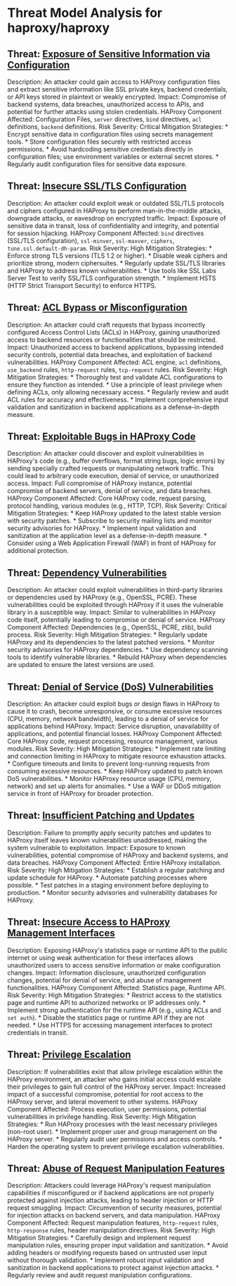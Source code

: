 # Threat Model Analysis for haproxy/haproxy

## Threat: [Exposure of Sensitive Information via Configuration](./threats/exposure_of_sensitive_information_via_configuration.md)

Description: An attacker could gain access to HAProxy configuration files and extract sensitive information like SSL private keys, backend credentials, or API keys stored in plaintext or weakly encrypted.
Impact: Compromise of backend systems, data breaches, unauthorized access to APIs, and potential for further attacks using stolen credentials.
HAProxy Component Affected: Configuration Files, `server` directives, `bind` directives, `acl` definitions, `backend` definitions.
Risk Severity: Critical
Mitigation Strategies: 
        *   Encrypt sensitive data in configuration files using secrets management tools.
        *   Store configuration files securely with restricted access permissions.
        *   Avoid hardcoding sensitive credentials directly in configuration files; use environment variables or external secret stores.
        *   Regularly audit configuration files for sensitive data exposure.

## Threat: [Insecure SSL/TLS Configuration](./threats/insecure_ssltls_configuration.md)

Description: An attacker could exploit weak or outdated SSL/TLS protocols and ciphers configured in HAProxy to perform man-in-the-middle attacks, downgrade attacks, or eavesdrop on encrypted traffic.
Impact: Exposure of sensitive data in transit, loss of confidentiality and integrity, and potential for session hijacking.
HAProxy Component Affected: `bind` directives (SSL/TLS configuration), `ssl-minver`, `ssl-maxver`, `ciphers`, `tune.ssl.default-dh-param`.
Risk Severity: High
Mitigation Strategies: 
        *   Enforce strong TLS versions (TLS 1.2 or higher).
        *   Disable weak ciphers and prioritize strong, modern ciphersuites.
        *   Regularly update SSL/TLS libraries and HAProxy to address known vulnerabilities.
        *   Use tools like SSL Labs Server Test to verify SSL/TLS configuration strength.
        *   Implement HSTS (HTTP Strict Transport Security) to enforce HTTPS.

## Threat: [ACL Bypass or Misconfiguration](./threats/acl_bypass_or_misconfiguration.md)

Description: An attacker could craft requests that bypass incorrectly configured Access Control Lists (ACLs) in HAProxy, gaining unauthorized access to backend resources or functionalities that should be restricted.
Impact: Unauthorized access to backend applications, bypassing intended security controls, potential data breaches, and exploitation of backend vulnerabilities.
HAProxy Component Affected: ACL engine, `acl` definitions, `use_backend` rules, `http-request` rules, `tcp-request` rules.
Risk Severity: High
Mitigation Strategies: 
        *   Thoroughly test and validate ACL configurations to ensure they function as intended.
        *   Use a principle of least privilege when defining ACLs, only allowing necessary access.
        *   Regularly review and audit ACL rules for accuracy and effectiveness.
        *   Implement comprehensive input validation and sanitization in backend applications as a defense-in-depth measure.

## Threat: [Exploitable Bugs in HAProxy Code](./threats/exploitable_bugs_in_haproxy_code.md)

Description: An attacker could discover and exploit vulnerabilities in HAProxy's code (e.g., buffer overflows, format string bugs, logic errors) by sending specially crafted requests or manipulating network traffic. This could lead to arbitrary code execution, denial of service, or unauthorized access.
Impact: Full compromise of HAProxy instance, potential compromise of backend servers, denial of service, and data breaches.
HAProxy Component Affected: Core HAProxy code, request parsing, protocol handling, various modules (e.g., HTTP, TCP).
Risk Severity: Critical
Mitigation Strategies: 
        *   Keep HAProxy updated to the latest stable version with security patches.
        *   Subscribe to security mailing lists and monitor security advisories for HAProxy.
        *   Implement input validation and sanitization at the application level as a defense-in-depth measure.
        *   Consider using a Web Application Firewall (WAF) in front of HAProxy for additional protection.

## Threat: [Dependency Vulnerabilities](./threats/dependency_vulnerabilities.md)

Description: An attacker could exploit vulnerabilities in third-party libraries or dependencies used by HAProxy (e.g., OpenSSL, PCRE). These vulnerabilities could be exploited through HAProxy if it uses the vulnerable library in a susceptible way.
Impact: Similar to vulnerabilities in HAProxy code itself, potentially leading to compromise or denial of service.
HAProxy Component Affected: Dependencies (e.g., OpenSSL, PCRE, zlib), build process.
Risk Severity: High
Mitigation Strategies: 
        *   Regularly update HAProxy and its dependencies to the latest patched versions.
        *   Monitor security advisories for HAProxy dependencies.
        *   Use dependency scanning tools to identify vulnerable libraries.
        *   Rebuild HAProxy when dependencies are updated to ensure the latest versions are used.

## Threat: [Denial of Service (DoS) Vulnerabilities](./threats/denial_of_service__dos__vulnerabilities.md)

Description: An attacker could exploit bugs or design flaws in HAProxy to cause it to crash, become unresponsive, or consume excessive resources (CPU, memory, network bandwidth), leading to a denial of service for applications behind HAProxy.
Impact: Service disruption, unavailability of applications, and potential financial losses.
HAProxy Component Affected: Core HAProxy code, request processing, resource management, various modules.
Risk Severity: High
Mitigation Strategies: 
        *   Implement rate limiting and connection limiting in HAProxy to mitigate resource exhaustion attacks.
        *   Configure timeouts and limits to prevent long-running requests from consuming excessive resources.
        *   Keep HAProxy updated to patch known DoS vulnerabilities.
        *   Monitor HAProxy resource usage (CPU, memory, network) and set up alerts for anomalies.
        *   Use a WAF or DDoS mitigation service in front of HAProxy for broader protection.

## Threat: [Insufficient Patching and Updates](./threats/insufficient_patching_and_updates.md)

Description: Failure to promptly apply security patches and updates to HAProxy itself leaves known vulnerabilities unaddressed, making the system vulnerable to exploitation.
Impact: Exposure to known vulnerabilities, potential compromise of HAProxy and backend systems, and data breaches.
HAProxy Component Affected: Entire HAProxy installation.
Risk Severity: High
Mitigation Strategies: 
        *   Establish a regular patching and update schedule for HAProxy.
        *   Automate patching processes where possible.
        *   Test patches in a staging environment before deploying to production.
        *   Monitor security advisories and vulnerability databases for HAProxy.

## Threat: [Insecure Access to HAProxy Management Interfaces](./threats/insecure_access_to_haproxy_management_interfaces.md)

Description: Exposing HAProxy's statistics page or runtime API to the public internet or using weak authentication for these interfaces allows unauthorized users to access sensitive information or make configuration changes.
Impact: Information disclosure, unauthorized configuration changes, potential for denial of service, and abuse of management functionalities.
HAProxy Component Affected: Statistics page, Runtime API.
Risk Severity: High
Mitigation Strategies: 
        *   Restrict access to the statistics page and runtime API to authorized networks or IP addresses only.
        *   Implement strong authentication for the runtime API (e.g., using ACLs and `set auth`).
        *   Disable the statistics page or runtime API if they are not needed.
        *   Use HTTPS for accessing management interfaces to protect credentials in transit.

## Threat: [Privilege Escalation](./threats/privilege_escalation.md)

Description: If vulnerabilities exist that allow privilege escalation within the HAProxy environment, an attacker who gains initial access could escalate their privileges to gain full control of the HAProxy server.
Impact: Increased impact of a successful compromise, potential for root access to the HAProxy server, and lateral movement to other systems.
HAProxy Component Affected: Process execution, user permissions, potential vulnerabilities in privilege handling.
Risk Severity: High
Mitigation Strategies: 
        *   Run HAProxy processes with the least necessary privileges (non-root user).
        *   Implement proper user and group management on the HAProxy server.
        *   Regularly audit user permissions and access controls.
        *   Harden the operating system to prevent privilege escalation vulnerabilities.

## Threat: [Abuse of Request Manipulation Features](./threats/abuse_of_request_manipulation_features.md)

Description: Attackers could leverage HAProxy's request manipulation capabilities if misconfigured or if backend applications are not properly protected against injection attacks, leading to header injection or HTTP request smuggling.
Impact: Circumvention of security measures, potential for injection attacks on backend servers, and data manipulation.
HAProxy Component Affected: Request manipulation features, `http-request` rules, `http-response` rules, header manipulation directives.
Risk Severity: High
Mitigation Strategies: 
        *   Carefully design and implement request manipulation rules, ensuring proper input validation and sanitization.
        *   Avoid adding headers or modifying requests based on untrusted user input without thorough validation.
        *   Implement robust input validation and sanitization in backend applications to protect against injection attacks.
        *   Regularly review and audit request manipulation configurations.

